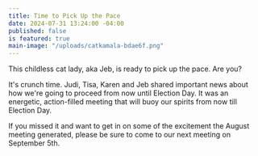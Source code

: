 ```yaml
---
title: Time to Pick Up the Pace
date: 2024-07-31 13:24:00 -04:00
published: false
is featured: true
main-image: "/uploads/catkamala-bdae6f.png"
---
```


This childless cat lady, aka Jeb, is ready to pick up the pace. Are you?

It's crunch time. Judi, Tisa, Karen and Jeb shared important news about how we're going to proceed from now until Election Day. It was an energetic, action-filled meeting that will buoy our spirits from now till Election Day.   

If you missed it and want to get in on some of the excitement the August meeting generated, please be sure to come to our next meeting on September 5th.

 